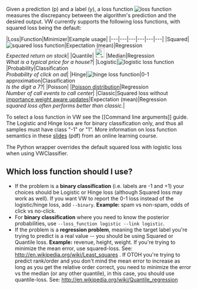 Given a prediction \(p\) and a label \(y\), a loss function ![loss function](http://i.imgur.com/0Vt5OC3.png "\ell(p,y)") measures the discrepancy between the algorithm's prediction and the desired output. VW currently supports the following loss functions, with squared loss being the default:

|Loss|Function|Minimizer|Example usage|
|---|---|---|---|---|---|
|Squared|![squared loss function](http://i.imgur.com/LXWLynq.png "\ell(p,y)=\frac{1}{2}(p-y)^2")|Expectation (mean)|Regression<br>_Expected return on stock_|
|Quantile| <img src="http://i.imgur.com/naPtxt9.png" alt="\ell(p,y)=\tau(y-p)\mathbb{I}(y \ge p) +(1-\tau)(p-y)\mathbb{I}(y \leq p)" height="25"> |Median|Regression<br>_What is a typical price for a house?_|
|Logistic|![logistic loss function](http://i.imgur.com/E7WAZzw.png "\ell(p,y)=\log(1+\exp(-yp))")|Probability|Classification<br>_Probability of click on ad_|
|Hinge|![hinge loss function](http://i.imgur.com/Q7SU0Bu.png "\ell(p,y)=\max(0,1-yp)")|0-1 approximation|Classification<br>_Is the digit a 7?_|
|Poisson| |[Poisson distribution](https://github.com/JohnLangford/vowpal_wabbit/blob/master/python/examples/poisson_regression.ipynb)|Regression<br>_Number of call events to call center_|
|Classic|Squared loss without<br> [importance weight aware updates](http://arxiv.org/abs/1011.1576)|Expectation (mean)|Regression<br>_squared loss often performs better than classic._|

To select a loss function in VW see the [[Command line arguments]] guide.  The Logistic and Hinge loss are for binary classification only, and thus all samples must have class "-1" or "1". More information on loss function semantics in these [slides](http://cilvr.cs.nyu.edu/diglib/lsml/lecture01-online-linear.pdf) (pdf) from an online learning course.

The Python wrapper overrides the default squared loss with logistic loss when using VWClassifier.

## Which loss function should I use?

* If the problem is a **binary classification** (i.e. labels are -1 and +1) your choices should be Logistic or Hinge loss (although Squared loss may work as well). If you want VW to report the 0-1 loss instead of the logistic/hinge loss, add `--binary`.
**Example:** spam vs non-spam, odds of click vs no-click.
* For **binary classification** where you need to know the posterior probabilities, use `--loss_function logistic --link logistic`.
* If the problem is a **regression problem**, meaning the target label you're trying to predict is a real value -- you should be using Squared or Quantile loss.
**Example:** revenue, height, weight.
If you're trying to minimize the mean error, use squared-loss. See: http://en.wikipedia.org/wiki/Least_squares .
If OTOH you're trying to predict rank/order and you don't mind the mean error to increase as long as you get the relative order correct, you need to minimize the error vs the median (or any other quantile), in this case, you should use quantile-loss.
See: http://en.wikipedia.org/wiki/Quantile_regression